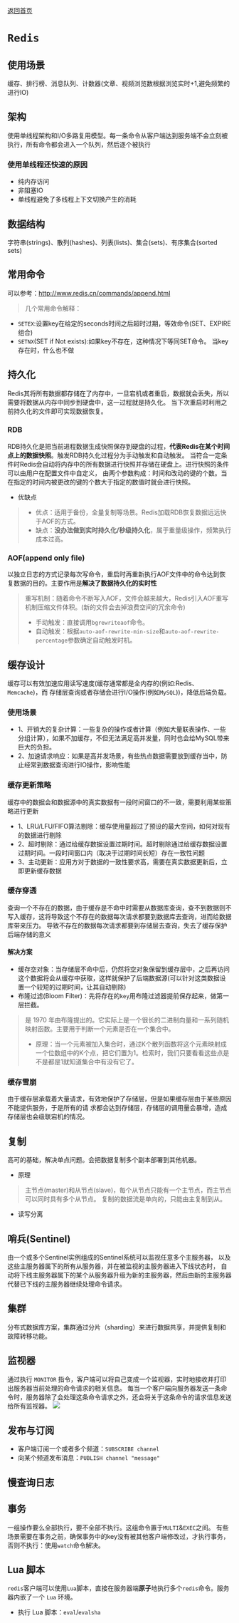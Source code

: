 [返回首页](../../README.md)
# `Redis`
## 使用场景
缓存、排行榜、消息队列、计数器(文章、视频浏览数根据浏览实时+1,避免频繁的进行IO)
## 架构
使用单线程架构和I/O多路复用模型。每一条命令从客户端达到服务端不会立刻被执行，所有命令都会进入一个队列，然后逐个被执行
### 使用单线程还快速的原因
- 纯内存访问
- 非阻塞IO
- 单线程避免了多线程上下文切换产生的消耗
## 数据结构
字符串(strings)、散列(hashes)、列表(lists)、集合(sets)、有序集合(sorted sets)
## 常用命令
可以参考：http://www.redis.cn/commands/append.html
> 几个常用命令解释：
- `SETEX`:设置key在给定的seconds时间之后超时过期，等效命令(SET、EXPIRE组合)
- `SETNX`(SET if Not exists):如果key不存在，这种情况下等同SET命令。 当key存在时，什么也不做
## 持久化
Redis其将所有数据都存储在了内存中，一旦宕机或者重启，数据就会丢失，所以需要将数据从内存中同步到硬盘中，这一过程就是持久化。
当下次重启时利用之前持久化的文件即可实现数据恢复。
### RDB
RDB持久化是把当前进程数据生成快照保存到硬盘的过程，**代表Redis在某个时间点上的数据快照**。触发RDB持久化过程分为手动触发和自动触发。 
当符合一定条件时Redis会自动将内存中的所有数据进行快照并存储在硬盘上。进行快照的条件可以由用户在配置文件中自定义，
由两个参数构成：时间和改动的键的个数。当在指定的时间内被更改的键的个数大于指定的数值时就会进行快照。
- 优缺点
> - 优点：适用于备份，全量复制等场景。Redis加载RDB恢复数据远远快于AOF的方式。
> - 缺点：**没办法做到实时持久化/秒级持久化**，属于重量级操作，频繁执行成本过高。
### AOF(append only file)
以独立日志的方式记录每次写命令，重启时再重新执行AOF文件中的命令达到恢复数据的目的。主要作用是**解决了数据持久化的实时性**
> 重写机制：随着命令不断写入AOF，文件会越来越大，Redis引入AOF重写机制压缩文件体积。(新的文件会去掉浪费空间的冗余命令)
> - 手动触发：直接调用`bgrewriteaof`命令。
> - 自动触发：根据`auto-aof-rewrite-min-size`和`auto-aof-rewrite-percentage`参数确定自动触发时机。
## 缓存设计
缓存可以有效加速应用读写速度(缓存通常都是全内存的(例如:Redis、`Memcache`)，而
存储层查询或者存储会进行I/O操作(例如`MySQL`))，降低后端负载。
### 使用场景
- 1、开销大的复杂计算：一些复杂的操作或者计算（例如大量联表操作、一些分组计算），如果不加缓存，不但无法满足高并发量，同时也会给MySQL带来巨大的负担。
- 2、加速请求响应：如果是高并发场景，有些热点数据需要放到缓存当中，防止经常到数据查询进行IO操作，影响性能
### 缓存更新策略
缓存中的数据会和数据源中的真实数据有一段时间窗口的不一致，需要利用某些策略进行更新
- 1、LRU/LFU/FIFO算法剔除：缓存使用量超过了预设的最大空间，如何对现有的数据进行剔除
- 2、超时剔除：通过给缓存数据设置过期时间。超时剔除通过给缓存数据设置过期时间。一段时间窗口内（取决于过期时间长短）存在一致性问题
- 3、主动更新：应用方对于数据的一致性要求高，需要在真实数据更新后，立即更新缓存数据
### 缓存穿透
查询一个不存在的数据，由于缓存是不命中时需要从数据库查询，查不到数据则不写入缓存，这将导致这个不存在的数据每次请求都要到数据库去查询，进而给数据库带来压力。
导致不存在的数据每次请求都要到存储层去查询，失去了缓存保护后端存储的意义
#### 解决方案
- 缓存空对象：当存储层不命中后，仍然将空对象保留到缓存层中，之后再访问这个数据将会从缓存中获取，这样就保护了后端数据源(可以针对这类数据设置一个较短的过期时间，让其自动剔除)
- 布隆过滤(Bloom Filter)：先将存在的`key`用布隆过滤器提前保存起来，做第一层拦截。
> 是 1970 年由布隆提出的。它实际上是一个很长的二进制向量和一系列随机映射函数。主要用于判断一个元素是否在一个集合中。
> - 原理：当一个元素被加入集合时，通过K个散列函数将这个元素映射成一个位数组中的K个点，把它们置为1。检索时，我们只要看看这些点是不是都是1就知道集合中有没有它了。
### 缓存雪崩
由于缓存层承载着大量请求，有效地保护了存储层，但是如果缓存层由于某些原因不能提供服务，于是所有的请
求都会达到存储层，存储层的调用量会暴增，造成存储层也会级联宕机的情况。
## 复制
高可的基础，解决单点问题。会把数据复制多个副本部署到其他机器。
- 原理
> 主节点(master)和从节点(slave)，每个从节点只能有一个主节点，而主节点可以同时具有多个从节点。
复制的数据流是单向的，只能由主复制到从。
- 读写分离
## 哨兵(Sentinel)
由一个或多个Sentinel实例组成的Sentinel系统可以监视任意多个主服务器，
以及这些主服务器属下的所有从服务器，并在被监视的主服务器进入下线状态时，
自动将下线主服务器属下的某个从服务器升级为新的主服务器，然后由新的主服务器代替已下线的主服务器继续处理命令请求。
## 集群
分布式数据库方案，集群通过分片（sharding）来进行数据共享，并提供复制和故障转移功能。

## 监视器
通过执行 `MONITOR` 指令，客户端可以将自己变成一个监视器，实时地接收并打印出服务器当前处理的命令请求的相关信息。
每当一个客户端向服务器发送一条命令时，服务器除了会处理这条命令请求之外，还会将关于这条命令的请求信息发送给所有监视器。
![](https://i.bmp.ovh/imgs/2022/02/afe1b83ff8671c84.png)
## 发布与订阅
- 客户端订阅一个或者多个频道：`SUBSCRIBE channel`
- 向某个频道发布消息：`PUBLISH channel "message"`
## 慢查询日志
## 事务
一组操作要么全部执行，要不全部不执行。这组命令置于`MULTI`&`EXEC`之间。
有些场景需要在事务之前，确保事务中的key没有被其他客户端修改过，才执行事务，否则不执行：使用`watch`命令解决。
## Lua 脚本
`redis`客户端可以使用`Lua`脚本，直接在服务器端**原子**地执行多个`redis`命令。服务器内嵌了一个 `Lua` 环境。
- 执行 Lua 脚本：`eval`/`evalsha`
